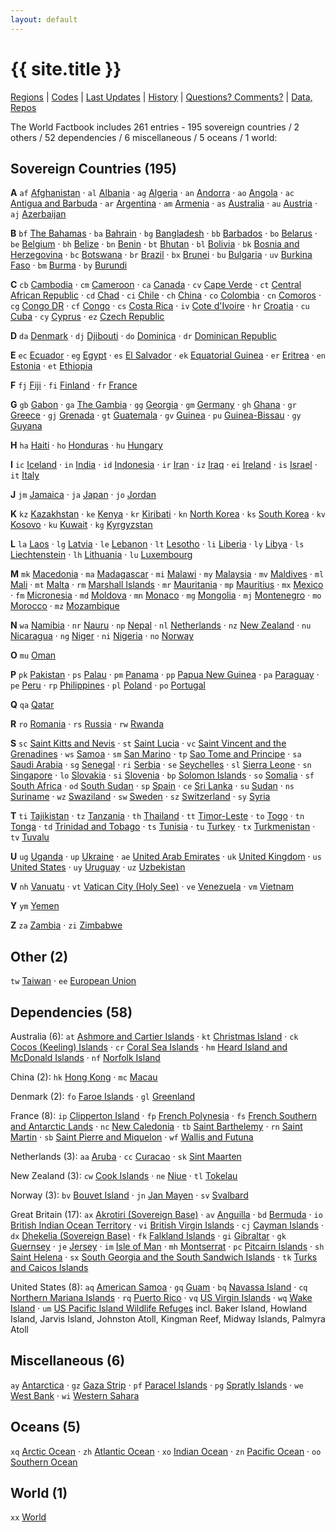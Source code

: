 ```yaml
---
layout: default
---
```


# {{ site.title }}

[Regions](regions) |
[Codes](codes) |
[Last Updates](updates) |
[History](history) | 
[Questions? Comments?](http://groups.google.com/group/openmundi) | 
[Data, Repos](https://github.com/factbook)


The World Factbook includes 261 entries -
195 sovereign countries /
2 others /
52 dependencies /
6 miscellaneous /
5 oceans /
1 world:


## Sovereign Countries (195)

**A**
`af` [Afghanistan](af) · 
`al` [Albania](al) · 
`ag` [Algeria](ag) ·
`an` [Andorra](an) ·
`ao` [Angola](ao) ·
`ac` [Antigua and Barbuda](ac) ·
`ar` [Argentina](ar) ·
`am` [Armenia](am) ·
`as` [Australia](as) ·
`au` [Austria](au) ·
`aj` [Azerbaijan](aj)

**B**
`bf` [The Bahamas](bf) ·
`ba` [Bahrain](ba) ·
`bg` [Bangladesh](bg) ·
`bb` [Barbados](bb) ·
`bo` [Belarus](bo) ·
`be` [Belgium](be) ·
`bh` [Belize](bh) ·
`bn` [Benin](bn) ·
`bt` [Bhutan](bt) ·
`bl` [Bolivia](bl) ·
`bk` [Bosnia and Herzegovina](bk) ·
`bc` [Botswana](bc) ·
`br` [Brazil](br) ·
`bx` [Brunei](bx) ·
`bu` [Bulgaria](bu) ·
`uv` [Burkina Faso](uv) ·
`bm` [Burma](bm) ·
`by` [Burundi](by)

**C**
`cb` [Cambodia](cb) ·
`cm` [Cameroon](cm) ·
`ca` [Canada](ca) ·
`cv` [Cape Verde](cv) ·
`ct` [Central African Republic](ct) ·
`cd` [Chad](cd) ·
`ci` [Chile](ci) ·
`ch` [China](ch) ·
`co` [Colombia](co) ·
`cn` [Comoros](cn) ·
`cg` [Congo DR](cg) ·
`cf` [Congo](cf) ·
`cs` [Costa Rica](cs) ·
`iv` [Cote d'Ivoire](iv) ·
`hr` [Croatia](hr) ·
`cu` [Cuba](cu) ·
`cy` [Cyprus](cy) ·
`ez` [Czech Republic](ez)

**D**
`da` [Denmark](da) ·
`dj` [Djibouti](dj) ·
`do` [Dominica](do) ·
`dr` [Dominican Republic](dr)

**E**
`ec` [Ecuador](ec) ·
`eg` [Egypt](eg) ·
`es` [El Salvador](es) ·
`ek` [Equatorial Guinea](ek) ·
`er` [Eritrea](er) ·
`en` [Estonia](en) ·
`et` [Ethiopia](et)

**F**
`fj` [Fiji](fj) ·
`fi` [Finland](fi) ·
`fr` [France](fr)

**G**
`gb` [Gabon](gb) ·
`ga` [The Gambia](ga) ·
`gg` [Georgia](gg) ·
`gm` [Germany](gm) ·
`gh` [Ghana](gh) ·
`gr` [Greece](gr) ·
`gj` [Grenada](gj) ·
`gt` [Guatemala](gt) ·
`gv` [Guinea](gv) ·
`pu` [Guinea-Bissau](pu) ·
`gy` [Guyana](gy)

**H**
`ha` [Haiti](ha) ·
`ho` [Honduras](ho) ·
`hu` [Hungary](hu)

**I**
`ic` [Iceland](ic) ·
`in` [India](in) ·
`id` [Indonesia](id) ·
`ir` [Iran](ir) ·
`iz` [Iraq](iz) ·
`ei` [Ireland](ei) ·
`is` [Israel](is) ·
`it` [Italy](it)

**J**
`jm` [Jamaica](jm) ·
`ja` [Japan](ja) ·
`jo` [Jordan](jo)

**K**
`kz` [Kazakhstan](kz) ·
`ke` [Kenya](ke) ·
`kr` [Kiribati](kr) ·
`kn` [North Korea](kn) ·
`ks` [South Korea](ks) ·
`kv` [Kosovo](kv) ·
`ku` [Kuwait](ku) ·
`kg` [Kyrgyzstan](kg)

**L**
`la` [Laos](la) ·
`lg` [Latvia](lg) ·
`le` [Lebanon](le) ·
`lt` [Lesotho](lt) ·
`li` [Liberia](li) ·
`ly` [Libya](ly) ·
`ls` [Liechtenstein](ls) ·
`lh` [Lithuania](lh) ·
`lu` [Luxembourg](lu)

**M**
`mk` [Macedonia](mk) ·
`ma` [Madagascar](ma) ·
`mi` [Malawi](mi) ·
`my` [Malaysia](my) ·
`mv` [Maldives](mv) ·
`ml` [Mali](ml) ·
`mt` [Malta](mt) ·
`rm` [Marshall Islands](rm) ·
`mr` [Mauritania](mr) ·
`mp` [Mauritius](mp) ·
`mx` [Mexico](mx) ·
`fm` [Micronesia](fm) ·
`md` [Moldova](md) ·
`mn` [Monaco](mn) ·
`mg` [Mongolia](mg) ·
`mj` [Montenegro](mj) ·
`mo` [Morocco](mo) ·
`mz` [Mozambique](mz)

**N**
`wa` [Namibia](wa) ·
`nr` [Nauru](nr) ·
`np` [Nepal](np) ·
`nl` [Netherlands](nl) ·
`nz` [New Zealand](nz) ·
`nu` [Nicaragua](nu) ·
`ng` [Niger](ng) ·
`ni` [Nigeria](ni) ·
`no` [Norway](no)

**O**
`mu` [Oman](mu)

**P**
`pk` [Pakistan](pk) ·
`ps` [Palau](ps) ·
`pm` [Panama](pm) ·
`pp` [Papua New Guinea](pp) ·
`pa` [Paraguay](pa) ·
`pe` [Peru](pe) ·
`rp` [Philippines](rp) ·
`pl` [Poland](pl) ·
`po` [Portugal](po)

**Q**
`qa` [Qatar](qa)

**R**
`ro` [Romania](ro) ·
`rs` [Russia](rs) ·
`rw` [Rwanda](rw)

**S**
`sc` [Saint Kitts and Nevis](sc) ·
`st` [Saint Lucia](st) ·
`vc` [Saint Vincent and the Grenadines](vc) ·
`ws` [Samoa](ws) ·
`sm` [San Marino](sm) ·
`tp` [Sao Tome and Principe](tp) ·
`sa` [Saudi Arabia](sa) ·
`sg` [Senegal](sg) ·
`ri` [Serbia](ri) ·
`se` [Seychelles](se) ·
`sl` [Sierra Leone](sl) ·
`sn` [Singapore](sn) ·
`lo` [Slovakia](lo) ·
`si` [Slovenia](si) ·
`bp` [Solomon Islands](bp) ·
`so` [Somalia](so) ·
`sf` [South Africa](sf) ·
`od` [South Sudan](od) ·
`sp` [Spain](sp) ·
`ce` [Sri Lanka](ce) ·
`su` [Sudan](su) ·
`ns` [Suriname](ns) ·
`wz` [Swaziland](wz) ·
`sw` [Sweden](sw) ·
`sz` [Switzerland](sz) ·
`sy` [Syria](sy)

**T**
`ti` [Tajikistan](ti) ·
`tz` [Tanzania](tz) ·
`th` [Thailand](th) ·
`tt` [Timor-Leste](tt) ·
`to` [Togo](to) ·
`tn` [Tonga](tn) ·
`td` [Trinidad and Tobago](td) ·
`ts` [Tunisia](ts) ·
`tu` [Turkey](tu) ·
`tx` [Turkmenistan](tx) ·
`tv` [Tuvalu](tv)

**U**
`ug` [Uganda](ug) ·
`up` [Ukraine](up) ·
`ae` [United Arab Emirates](ae) ·
`uk` [United Kingdom](uk) ·
`us` [United States](us) ·
`uy` [Uruguay](uy) ·
`uz` [Uzbekistan](uz)

**V**
`nh` [Vanuatu](nh) ·
`vt` [Vatican City (Holy See)](vt) ·
`ve` [Venezuela](ve) ·
`vm` [Vietnam](vm)

**Y**
`ym` [Yemen](ym)

**Z**
`za` [Zambia](za) ·
`zi` [Zimbabwe](zi)


## Other (2)

`tw` [Taiwan](tw) ·
`ee` [European Union](ee)

## Dependencies (58)

Australia (6):
`at` [Ashmore and Cartier Islands](at) ·
`kt` [Christmas Island](kt) ·
`ck` [Cocos (Keeling) Islands](ck) ·
`cr` [Coral Sea Islands](cr) ·
`hm` [Heard Island and McDonald Islands](hm) ·
`nf` [Norfolk Island](nf)

China (2):
`hk` [Hong Kong](hk) ·
`mc` [Macau](mc)

Denmark (2):
`fo` [Faroe Islands](fo) ·
`gl` [Greenland](gl)

France (8):
`ip` [Clipperton Island](ip) ·
`fp` [French Polynesia](fp) ·
`fs` [French Southern and Antarctic Lands](fs) ·
`nc` [New Caledonia](nc) ·
`tb` [Saint Barthelemy](tb) ·
`rn` [Saint Martin](rn) ·
`sb` [Saint Pierre and Miquelon](sb) ·
`wf` [Wallis and Futuna](wf)

Netherlands (3):
`aa` [Aruba](aa) ·
`cc` [Curacao](cc) ·
`sk` [Sint Maarten](sk)

New Zealand (3):
`cw` [Cook Islands](cw) ·
`ne` [Niue](ne) ·
`tl` [Tokelau](tl)

Norway (3):
`bv` [Bouvet Island](bv) ·
`jn` [Jan Mayen](jn) ·
`sv` [Svalbard](sv)

Great Britain (17):
`ax` [Akrotiri (Sovereign Base)](ax) ·
`av` [Anguilla](av) ·
`bd` [Bermuda](bd) ·
`io` [British Indian Ocean Territory](io) ·
`vi` [British Virgin Islands](vi) ·
`cj` [Cayman Islands](cj) ·
`dx` [Dhekelia (Sovereign Base)](dx) ·
`fk` [Falkland Islands](fk) ·
`gi` [Gibraltar](gi) ·
`gk` [Guernsey](gk) ·
`je` [Jersey](je) ·
`im` [Isle of Man](im) ·
`mh` [Montserrat](mh) ·
`pc` [Pitcairn Islands](pc) ·
`sh` [Saint Helena](sh) ·
`sx` [South Georgia and the South Sandwich Islands](sx) ·
`tk` [Turks and Caicos Islands](tk)

United States (8):
`aq` [American Samoa](aq) ·
`gq` [Guam](gq) ·
`bq` [Navassa Island](bq) ·
`cq` [Northern Mariana Islands](cq) ·
`rq` [Puerto Rico](rq) ·
`vq` [US Virgin Islands](vq) ·
`wq` [Wake Island](wq) ·
`um` [US Pacific Island Wildlife Refuges](um) incl. Baker Island, Howland Island, Jarvis Island, Johnston Atoll, Kingman Reef, Midway Islands, Palmyra Atoll


## Miscellaneous (6)

`ay` [Antarctica](ay) ·
`gz` [Gaza Strip](gz) ·
`pf` [Paracel Islands](pf) ·
`pg` [Spratly Islands](pg) ·
`we` [West Bank](we) ·
`wi` [Western Sahara](wi)

## Oceans (5)

`xq` [Arctic Ocean](xq) ·
`zh` [Atlantic Ocean](zh) ·
`xo` [Indian Ocean](xo) ·
`zn` [Pacific Ocean](zn) ·
`oo` [Southern Ocean](oo)

## World (1)

`xx` [World](xx)

